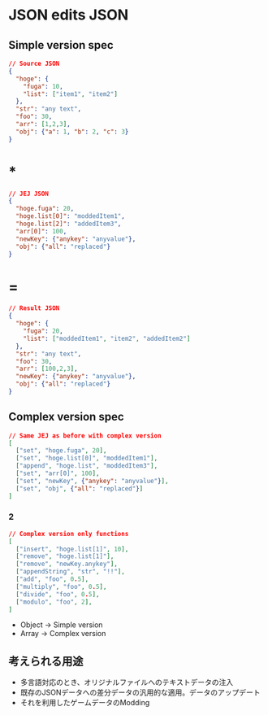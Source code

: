 # JSON edits JSON
## Simple version spec

```JSON
// Source JSON
{
  "hoge": {
    "fuga": 10,
    "list": ["item1", "item2"]
  },
  "str": "any text",
  "foo": 30,
  "arr": [1,2,3],
  "obj": {"a": 1, "b": 2, "c": 3}
}
```
# *
```JSON
// JEJ JSON
{
  "hoge.fuga": 20,
  "hoge.list[0]": "moddedItem1",
  "hoge.list[2]": "addedItem3",
  "arr[0]": 100,
  "newKey": {"anykey": "anyvalue"},
  "obj": {"all": "replaced"}
}
```
# =
```JSON
// Result JSON
{
  "hoge": {
    "fuga": 20,
    "list": ["moddedItem1", "item2", "addedItem2"]
  },
  "str": "any text",
  "foo": 30,
  "arr": [100,2,3],
  "newKey": {"anykey": "anyvalue"},
  "obj": {"all": "replaced"}
}
```

## Complex version spec
```JSON
// Same JEJ as before with complex version
[
  ["set", "hoge.fuga", 20],
  ["set", "hoge.list[0]", "moddedItem1"],
  ["append", "hoge.list", "moddedItem3"],
  ["set", "arr[0]", 100],
  ["set", "newKey", {"anykey": "anyvalue"}],
  ["set", "obj", {"all": "replaced"}]
]
```
### 2
```JSON
// Complex version only functions
[
  ["insert", "hoge.list[1]", 10],
  ["remove", "hoge.list[1]"],
  ["remove", "newKey.anykey"],
  ["appendString", "str", "!!"],
  ["add", "foo", 0.5],
  ["multiply", "foo", 0.5],
  ["divide", "foo", 0.5],
  ["modulo", "foo", 2],
]
```
* Object -> Simple version
* Array -> Complex version


## 考えられる用途
* 多言語対応のとき、オリジナルファイルへのテキストデータの注入
* 既存のJSONデータへの差分データの汎用的な適用。データのアップデート
* それを利用したゲームデータのModding


